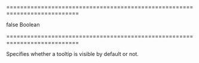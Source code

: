 ===========================================================================
<!--default-->false<!--/default-->
<!--type-->Boolean<!--/type-->
===========================================================================

<!--shortDescription-->
Specifies whether a tooltip is visible by default or not.
<!--/shortDescription-->

<!--fullDescription-->

<!--/fullDescription-->